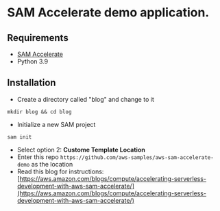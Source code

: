 <!-- Copyright Amazon.com, Inc. or its affiliates. All Rights Reserved.

Permission is hereby granted, free of charge, to any person obtaining a copy of this
software and associated documentation files (the "Software"), to deal in the Software
without restriction, including without limitation the rights to use, copy, modify,
merge, publish, distribute, sublicense, and/or sell copies of the Software, and to
permit persons to whom the Software is furnished to do so.

THE SOFTWARE IS PROVIDED "AS IS", WITHOUT WARRANTY OF ANY KIND, EXPRESS OR IMPLIED,
INCLUDING BUT NOT LIMITED TO THE WARRANTIES OF MERCHANTABILITY, FITNESS FOR A
PARTICULAR PURPOSE AND NONINFRINGEMENT. IN NO EVENT SHALL THE AUTHORS OR COPYRIGHT
HOLDERS BE LIABLE FOR ANY CLAIM, DAMAGES OR OTHER LIABILITY, WHETHER IN AN ACTION
OF CONTRACT, TORT OR OTHERWISE, ARISING FROM, OUT OF OR IN CONNECTION WITH THE
SOFTWARE OR THE USE OR OTHER DEALINGS IN THE SOFTWARE. -->

# SAM Accelerate demo application.

## Requirements
* [SAM Accelerate](https//s12d.com/accelerate)
* Python 3.9

## Installation
* Create a directory called "blog" and change to it
```
mkdir blog && cd blog
```
* Initialize a new SAM project
```
sam init
```
* Select option 2: **Custome Template Location**
* Enter this repo `https://github.com/aws-samples/aws-sam-accelerate-demo` as the location
* Read this blog for instructions: [https://aws.amazon.com/blogs/compute/accelerating-serverless-development-with-aws-sam-accelerate/](https://aws.amazon.com/blogs/compute/accelerating-serverless-development-with-aws-sam-accelerate/)
